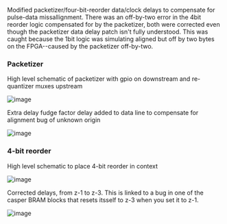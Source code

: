 Modified packetizer/four-bit-reorder data/clock delays to compensate for pulse-data missallignment. There was an off-by-two error in the 4bit reorder logic compensated for by the packetizer, both were corrected even though the packetizer data delay patch isn't fully understood. This was caught because the 1bit logic was simulating aligned but off by two bytes on the FPGA--caused by the packetizer off-by-two. 

### Packetizer

High level schematic of packetizer with gpio on downstream and re-quantizer muxes upstream

![image](https://github.com/user-attachments/assets/b22b1e6b-3053-4ccc-a184-15a4209d392a)

Extra delay fudge factor delay added to data line to compensate for alignment bug of unknown origin

![image](https://github.com/user-attachments/assets/e2a91e00-5227-4efd-9f3b-5c4ef2f3e6df)


### 4-bit reorder

High level schematic to place 4-bit reorder in context

![image](https://github.com/user-attachments/assets/30c9ce6f-8032-4c9a-b759-7da6e5fd9e81)

Corrected delays, from z-1 to z-3. This is linked to a bug in one of the casper BRAM blocks that resets itsself to z-3 when you set it to z-1. 

![image](https://github.com/user-attachments/assets/1feb45c2-7efa-4900-b5a4-a98572385a6d)

